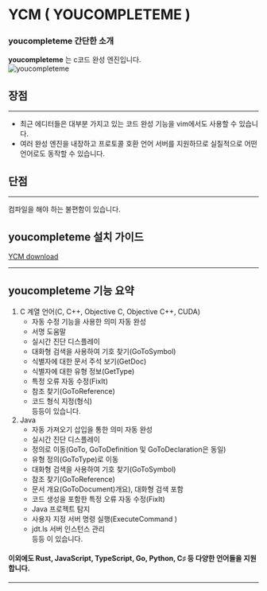 # YCM ( YOUCOMPLETEME )

### **youcompleteme** 간단한 소개  
**youcompleteme** 는 c코드 완성 엔진입니다.  
![youcompleteme](https://user-images.githubusercontent.com/83119017/147234468-5e940aad-5422-4999-96c8-cf45ff104dad.png)  


## 장점  
---
   - 최근 에디터들은 대부분 가지고 있는 코드 완성 기능을 vim에서도 사용할 수 있습니다.  
   - 여러 완성 엔진을 내장하고 프로토콜 호환 언어 서버를 지원하므로 실질적으로 어떤 언어로도 동작할 수 있습니다.
   

 ## 단점
---  
컴파일을 해야 하는 불편함이 있습니다.  

## **youcompleteme** 설치 가이드
[YCM download](https://github.com/ycm-core/YouCompleteMe/wiki/Full-Installation-Guide) 

---

## **youcompleteme** 기능 요약

   1.  C 계열 언어(C, C++, Objective C, Objective C++, CUDA)  
       - 자동 수정 기능을 사용한 의미 자동 완성  
       - 서명 도움말
       - 실시간 진단 디스플레이
       - 대화형 검색을 사용하여 기호 찾기(GoToSymbol)
       - 식별자에 대한 문서 주석 보기(GetDoc)
       - 식별자에 대한 유형 정보(GetType)
       - 특정 오류 자동 수정(FixIt)
       - 참조 찾기(GoToReference)
       - 코드 형식 지정(형식)  
  등등이 있습니다.
  2. Java  
      - 자동 가져오기 삽입을 통한 의미 자동 완성
      - 실시간 진단 디스플레이
      - 정의로 이동(GoTo, GoToDefinition 및 GoToDeclaration은 동일)
      - 유형 정의(GoToType)로 이동
      - 대화형 검색을 사용하여 기호 찾기(GoToSymbol)
      - 참조 찾기(GoToReference)
      - 문서 개요(GoToDocument)개요), 대화형 검색 포함
      - 코드 생성을 포함한 특정 오류 자동 수정(FixIt)
      - Java 프로젝트 탐지
      - 사용자 지정 서버 명령 실행(ExecuteCommand <args>)
      - jdt.ls 서버 인스턴스 관리  
   등등 이 있습니다.  

  #### 이외에도 Rust, JavaScript, TypeScript, Go, Python, C♯ 등 다양한 언어들을 지원합니다.

---


  

   
